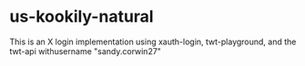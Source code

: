 # us-kookily-natural
This is an X login implementation using xauth-login, twt-playground, and the twt-api withusername "sandy.corwin27"
